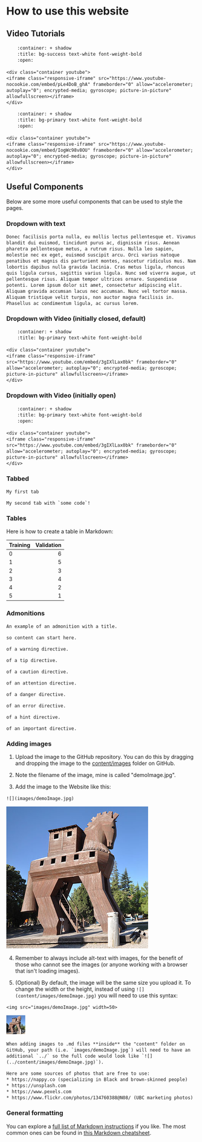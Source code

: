 # How to use this website

## Video Tutorials

```{dropdown} Step 1. Create a GitHub Account
    :container: + shadow
    :title: bg-success text-white font-weight-bold
    :open:

<div class="container youtube">
<iframe class="responsive-iframe" src="https://www.youtube-nocookie.com/embed/pLe4DoB_ghA" frameborder="0" allow="accelerometer; autoplay="0"; encrypted-media; gyroscope; picture-in-picture" allowfullscreen></iframe>
</div>
```

```{dropdown} Step 2. Tutorial on Editing the Website
    :container: + shadow
    :title: bg-primary text-white font-weight-bold
    :open:

<div class="container youtube">
<iframe class="responsive-iframe" src="https://www.youtube-nocookie.com/embed/IogWc98v8OU" frameborder="0" allow="accelerometer; autoplay="0"; encrypted-media; gyroscope; picture-in-picture" allowfullscreen></iframe>
</div>
```
## Useful Components

Below are some more useful components that can be used to style the pages.

### Dropdown with text

```{dropdown} Here's my dropdown
Donec facilisis porta nulla, eu mollis lectus pellentesque et. Vivamus blandit dui euismod, tincidunt purus ac, dignissim risus. Aenean pharetra pellentesque metus, a rutrum risus. Nulla leo sapien, molestie nec ex eget, euismod suscipit arcu. Orci varius natoque penatibus et magnis dis parturient montes, nascetur ridiculus mus. Nam lobortis dapibus nulla gravida lacinia. Cras metus ligula, rhoncus quis ligula cursus, sagittis varius ligula. Nunc sed viverra augue, ut pellentesque risus. Aliquam tempor ultrices ornare. Suspendisse potenti. Lorem ipsum dolor sit amet, consectetur adipiscing elit. Aliquam gravida accumsan lacus nec accumsan. Nunc vel tortor massa. Aliquam tristique velit turpis, non auctor magna facilisis in. Phasellus ac condimentum ligula, ac cursus lorem.
```

### Dropdown with Video (initially closed, default)

```{dropdown} Testimonial from conference
    :container: + shadow
    :title: bg-primary text-white font-weight-bold

<div class="container youtube">
<iframe class="responsive-iframe" src="https://www.youtube.com/embed/3gIXlLax0bk" frameborder="0" allow="accelerometer; autoplay="0"; encrypted-media; gyroscope; picture-in-picture" allowfullscreen></iframe>
</div>
```

### Dropdown with Video (initially open)

```{dropdown} Testimonial from conference
    :container: + shadow
    :title: bg-primary text-white font-weight-bold
    :open:

<div class="container youtube">
<iframe class="responsive-iframe" src="https://www.youtube.com/embed/3gIXlLax0bk" frameborder="0" allow="accelerometer; autoplay="0"; encrypted-media; gyroscope; picture-in-picture" allowfullscreen></iframe>
</div>
```

### Tabbed 
```{tabbed} Tab 1 title
My first tab
```

```{tabbed} Tab 2 title
My second tab with `some code`!
```

### Tables

Here is how to create a table in Markdown:

| Training | Validation |
|:---------|-----------:|
| 0        |          6 |
| 1        |          5 |
| 2        |          3 |
| 3        |          4 |
| 4        |          2 |
| 5        |          1 |

### Admonitions

```{admonition} This is a title
An example of an admonition with a title.
```

```{note} Notes require **no** arguments,
so content can start here.
```

```{warning} This is an example
of a warning directive.
```

```{tip} This is an example
of a tip directive.
```

```{caution} This is an example
of a caution directive.
```

```{attention} This is an example
of an attention directive.
```

```{danger} This is an example
of a danger directive.
```

```{error} This is an example
of an error directive.
```

```{hint} This is an example
of a hint directive.
```

```{important} This is an example
of an important directive.
```

### Adding images

1. Upload the image to the GitHub repository. You can do this by dragging and dropping the image to the [content/images]() folder on GitHub.

2. Note the filename of the image, mine is called "demoImage.jpg".

3. Add the image to the Website like this:

```
![](images/demoImage.jpg)
```

![](images/demoImage.jpg)

4. Remember to always include alt-text with images, for the benefit of those who cannot see the images (or anyone working with a browser that isn't loading images).

5. (Optional) By default, the image will be the same size you upload it. To change the width or the height, instead of using `![](content/images/demoImage.jpg)` you will need to use this syntax:

```
<img src="images/demoImage.jpg" width=50>
```
<img src="images/demoImage.jpg" width=50>

```{warning}
When adding images to .md files **inside** the "content" folder on GitHub, your path (i.e. `images/demoImage.jpg`) will need to have an additional `../` so the full code would look like `![](../content/images/demoImage.jpg)`).
```

```{tip}
Here are some sources of photos that are free to use:
* https://nappy.co (specializing in Black and brown-skinned people)
* https://unsplash.com
* https://www.pexels.com
* https://www.flickr.com/photos/134760388@N08/ (UBC marketing photos)
```

### General formatting

You can explore a [full list of Markdown instructions](https://guides.github.com/features/mastering-markdown/) if you like. The most common ones can be found in [this Markdown cheatsheet](https://guides.github.com/pdfs/markdown-cheatsheet-online.pdf).

